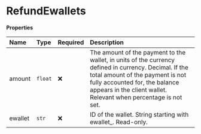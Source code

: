 # RefundEwallets

**Properties**

| Name    | Type    | Required | Description                                                                                                                                                                                                                                   |
| :------ | :------ | :------- | :-------------------------------------------------------------------------------------------------------------------------------------------------------------------------------------------------------------------------------------------- |
| amount  | `float` | ❌       | The amount of the payment to the wallet, in units of the currency defined in currency. Decimal. If the total amount of the payment is not fully accounted for, the balance appears in the client wallet. Relevant when percentage is not set. |
| ewallet | `str`   | ❌       | ID of the wallet. String starting with ewallet\_. Read-only.                                                                                                                                                                                  |
